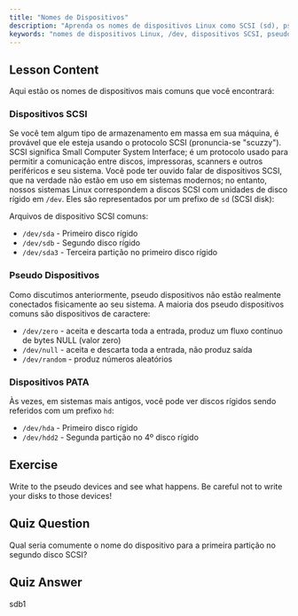 ```yaml
---
title: "Nomes de Dispositivos"
description: "Aprenda os nomes de dispositivos Linux como SCSI (sd), pseudo e PATA (hd). Entenda /dev/sda, /dev/null e muito mais neste guia para iniciantes."
keywords: "nomes de dispositivos Linux, /dev, dispositivos SCSI, pseudo dispositivos, dispositivos PATA, tutorial Linux, Linux para iniciantes, arquivos de dispositivo"
---
```


## Lesson Content

Aqui estão os nomes de dispositivos mais comuns que você encontrará:

### Dispositivos SCSI

Se você tem algum tipo de armazenamento em massa em sua máquina, é provável que ele esteja usando o protocolo SCSI (pronuncia-se "scuzzy"). SCSI significa Small Computer System Interface; é um protocolo usado para permitir a comunicação entre discos, impressoras, scanners e outros periféricos e seu sistema. Você pode ter ouvido falar de dispositivos SCSI, que na verdade não estão em uso em sistemas modernos; no entanto, nossos sistemas Linux correspondem a discos SCSI com unidades de disco rígido em `/dev`. Eles são representados por um prefixo de `sd` (SCSI disk):

Arquivos de dispositivo SCSI comuns:

- `/dev/sda` - Primeiro disco rígido
- `/dev/sdb` - Segundo disco rígido
- `/dev/sda3` - Terceira partição no primeiro disco rígido

### Pseudo Dispositivos

Como discutimos anteriormente, pseudo dispositivos não estão realmente conectados fisicamente ao seu sistema. A maioria dos pseudo dispositivos comuns são dispositivos de caractere:

- `/dev/zero` - aceita e descarta toda a entrada, produz um fluxo contínuo de bytes NULL (valor zero)
- `/dev/null` - aceita e descarta toda a entrada, não produz saída
- `/dev/random` - produz números aleatórios

### Dispositivos PATA

Às vezes, em sistemas mais antigos, você pode ver discos rígidos sendo referidos com um prefixo `hd`:

- `/dev/hda` - Primeiro disco rígido
- `/dev/hdd2` - Segunda partição no 4º disco rígido

## Exercise

Write to the pseudo devices and see what happens. Be careful not to write your disks to those devices!

## Quiz Question

Qual seria comumente o nome do dispositivo para a primeira partição no segundo disco SCSI?

## Quiz Answer

sdb1
